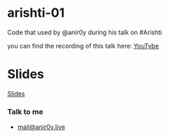 # arishti-01
Code that used by @anir0y during his talk on #Arishti 

you can find the recording of this talk here: [YouTybe](https://youtu.be/Du9LQ_NoNS4 "youtube")


# Slides 

[Slides](https://1drv.ms/p/s!AjGfb2ZCIBDrrHcINBJY98d_0HQJ?e=Wjovl5 "Presentation")

### Talk to me 
  - mail@anir0y.live
